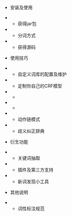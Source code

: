 * 安装及使用
* * 获得jar包
* * 分词方式
* * 获得源码

* 使用技巧
* * 自定义词库的配置及维护
* * 定制你自己的CRF模型
* * 
* * 
* * 动作链模式
* * 歧义纠正辞典

* 衍生功能
* * 关键词抽取
* * 插件及第三方支持
* * 新词发现小工具

* 其他说明
* * 词性标注规范